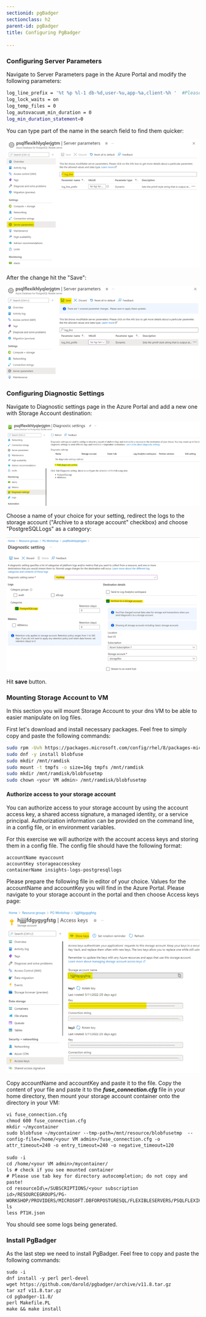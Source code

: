 ```yaml
---
sectionid: pgBadger
sectionclass: h2
parent-id: pgBadger
title: Configuring PgBadger

---
```


### Configuring Server Parameters
Navigate to Server Parameters page in the Azure Portal and modify the following parameters:
```sh 
log_line_prefix = '%t %p %l-1 db-%d,user-%u,app-%a,client-%h '  #Please mind the space at the end!
log_lock_waits = on
log_temp_files = 0
log_autovacuum_min_duration = 0
log_min_duration_statement=0
```

You can type part of the name in the search field to find them quicker:

![Server Parameters](media/pgbadger-params.png)

After the change hit the "Save":

![Save changed parameters](media/pgbadger-params-save.png)

### Configuring Diagnostic Settings
Navigate to Diagnostic settings page in the Azure Portal and add a new one with Storage Account destination:

![Server Parameters](media/ds-add.png)

Choose a name of your choice for your setting, redirect the logs to the storage account ("Archive to a storage account" checkbox) and choose "PostgreSQLLogs" as a category:

![Server Parameters](media/ds-create.png)

Hit **save** button.

### Mounting Storage Account to VM
In this section you will mount Storage Account to your dns VM to be able to easier manipulate on log files.

First let's download and install necessary packages. Feel free to simply copy and paste the following commands:

```sh
sudo rpm -Uvh https://packages.microsoft.com/config/rhel/8/packages-microsoft-prod.rpm
sudo dnf -y install blobfuse
sudo mkdir /mnt/ramdisk
sudo mount -t tmpfs -o size=16g tmpfs /mnt/ramdisk
sudo mkdir /mnt/ramdisk/blobfusetmp
sudo chown <your VM admin> /mnt/ramdisk/blobfusetmp
```

#### Authorize access to your storage account
You can authorize access to your storage account by using the account access key, a shared access signature, a managed identity, or a service principal. Authorization information can be provided on the command line, in a config file, or in environment variables. 

For this exercise we will authorize with the account access keys and storing them in a config file. The config file should have the following format:

```shell
accountName myaccount
accountKey storageaccesskey
containerName insights-logs-postgresqllogs
```

Please prepare the following file in editor of your choice. Values for the accountName and accountKey you will find in the Azure Portal. 
Please navigate to your storage account in the portal and then choose Access keys page:

![Server Parameters](media/sa-accesskeys.png)

Copy accountName and accountKey and paste it to the file. Copy the content of your file and paste it to the ***fuse_connection.cfg*** file in your home directory, then mount your storage account container onto the directory in your VM: 

```shell
vi fuse_connection.cfg
chmod 600 fuse_connection.cfg
mkdir ~/mycontainer
sudo blobfuse ~/mycontainer --tmp-path=/mnt/resource/blobfusetmp  --config-file=/home/<your VM admin>/fuse_connection.cfg -o attr_timeout=240 -o entry_timeout=240 -o negative_timeout=120

sudo -i
cd /home/<your VM admin>/mycontainer/
ls # check if you see mounted container
# Please use tab key for directory autocompletion; do not copy and paste!
cd resourceId\=/SUBSCRIPTIONS/<your subscription id>/RESOURCEGROUPS/PG-WORKSHOP/PROVIDERS/MICROSOFT.DBFORPOSTGRESQL/FLEXIBLESERVERS/PSQLFLEXIKHLYQLERJGTM/y\=2022/m\=06/d\=16/h\=09/m\=00/
ls
less PT1H.json 
```

You should see some logs being generated.

### Install PgBadger
As the last step we need to install PgBadger. Feel free to copy and paste the following commands:

```shell
sudo -i
dnf install -y perl perl-devel
wget https://github.com/darold/pgbadger/archive/v11.8.tar.gz
tar xzf v11.8.tar.gz
cd pgbadger-11.8/
perl Makefile.PL
make && make install
```
